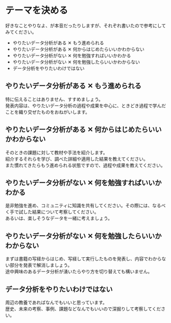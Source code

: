 # テーマを決める  
好きなことやりなよ、が本音だったりしますが、それぞれ書いたので参考にしてみてください。

- やりたいデータ分析がある ✕ もう進められる
- やりたいデータ分析がある ✕ 何からはじめたらいいかわからない
- やりたいデータ分析がない ✕ 何を勉強すればいいかわかる
- やりたいデータ分析がない ✕ 何を勉強したらいいかわからない
- データ分析をやりたいわけではない

## やりたいデータ分析がある ✕ もう進められる
特に伝えることはありません、すすめましょう。  
発表内容は、やりたいデータ分析の過程や成果を中心に、ときどき過程で学んだことを織り交ぜたものをおねがいします。

## やりたいデータ分析がある ✕ 何からはじめたらいいかわからない
そのときの課題に対して教材や手法を紹介します。  
紹介するそれらを学び、調べた詳細や適用した結果を教えてください。  
また慣れてきたらもう進められる状態ですので、過程や成果を教えてください。

## やりたいデータ分析がない ✕ 何を勉強すればいいかわかる
是非勉強を進め、コミュニティに知識を共有してください。その際には、なるべく手で試した結果について考察してください。  
あるいは、楽しそうなデータを一緒に考えましょう。

## やりたいデータ分析がない ✕ 何を勉強したらいいかわからない
まずは書籍の写経からはじめ、写経して実行したものを発表し、内容でわからない部分を発表で解消しましょう。  
途中興味のあるデータ分析が湧いたらやり方を切り替えても構いません。

## データ分析をやりたいわけではない
周辺の教養であればなんでもいいと思っています。  
歴史、未来の考察、事例、課題などなんでもいいので深掘りして考察してください。
